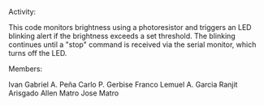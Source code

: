 Activity: 

This code monitors brightness using a photoresistor and triggers an LED blinking alert if the brightness exceeds a set threshold. 
The blinking continues until a "stop" command is received via the serial monitor, which turns off the LED.

Members:

Ivan Gabriel A. Peña
Carlo P. Gerbise
Franco Lemuel A. Garcia
Ranjit Arisgado
Allen Matro
Jose Matro

